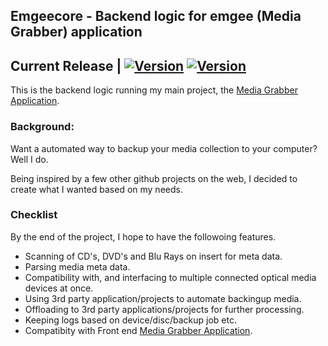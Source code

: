 ## Emgeecore - Backend logic for emgee (Media Grabber) application

## Current Release | [![Version](https://img.shields.io/badge/Release-v1.1-brightgreen.svg)](https://github.com/dMacGit/emgeecore/releases/tag/v1.1) [![Version](https://img.shields.io/badge/Tag-v1.1-blue.svg)](https://github.com/dMacGit/emgeecore/releases/tag/v1.1)

This is the backend logic running my main project, the [Media Grabber Application](https://github.com/dMacGit/Media_Grabber).

### Background:

Want a automated way to backup your media collection to your computer? Well I do. 

Being inspired by a few other github projects on the web, I decided to create what I wanted based on my needs.

### Checklist

By the end of the project, I hope to have the followoing features.

* Scanning of CD's, DVD's and Blu Rays on insert for meta data.
* Parsing media meta data.
* Compatibility with, and interfacing to multiple connected optical media devices at once.
* Using 3rd party application/projects to automate backingup media.
* Offloading to 3rd party applications/projects for further processing.
* Keeping logs based on device/disc/backup job etc.
* Compatibity with Front end [Media Grabber Application](https://github.com/dMacGit/Media_Grabber).

